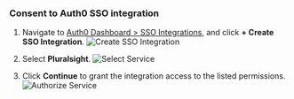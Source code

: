 ### Consent to Auth0 SSO integration

1. Navigate to [Auth0 Dashboard > SSO Integrations](${manage_url}/#/externalapps), and click **+ Create SSO Integration**.
![Create SSO Integration](https://auth0.com/docs/media/articles/dashboard/sso-integrations/dashboard-integrations-sso-list.png)

2. Select **Pluralsight**.
![Select Service](https://auth0.com/docs/media/articles/dashboard/sso-integrations/dashboard-integrations-sso-create_select-service.png)

3. Click **Continue** to grant the integration access to the listed permissions.
![Authorize Service](https://auth0.com/docs/media/articles/dashboard/sso-integrations/dashboard-integrations-sso-create_consent.png)
